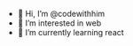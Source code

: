 - 👋 Hi, I’m @codewithhim
- 👀 I’m interested in web
- 🌱 I’m currently learning react

<!---
sochnedo/sochnedo is a ✨ special ✨ repository because its `README.md` (this file) appears on your GitHub profile.
You can click the Preview link to take a look at your changes.
--->
